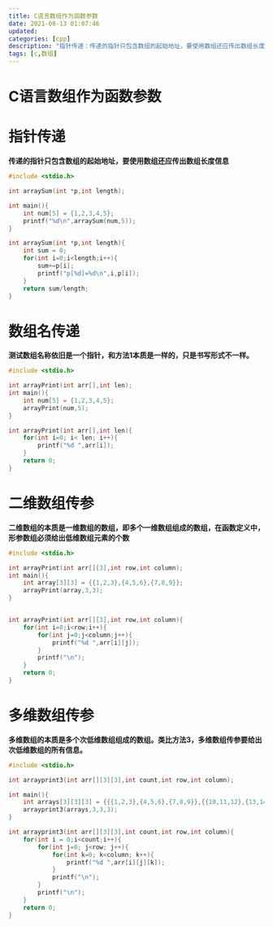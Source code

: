 ```yaml
---
title: C语言数组作为函数参数
date: 2021-08-13 01:07:46
updated:
categories: [cpp]
description: "指针传递：传递的指针只包含数组的起始地址，要使用数组还应传出数组长度信息; 数组名传递：数组名称依旧是一个指针，和方法1本质是一样的，只是书写形式不一样。"
tags: [c,数组]
---
```

# C语言数组作为函数参数

# 指针传递

**传递的指针只包含数组的起始地址，要使用数组还应传出数组长度信息**

```c
#include <stdio.h>

int arraySum(int *p,int length);

int main(){
    int num[5] = {1,2,3,4,5};
    printf("%d\n",arraySum(num,5));
}

int arraySum(int *p,int length){
    int sum = 0;
    for(int i=0;i<length;i++){
        sum+=p[i];
        printf("p[%d]=%d\n",i,p[i]);
    }
    return sum/length;
}
```

# 数组名传递

**测试数组名称依旧是一个指针，和方法1本质是一样的，只是书写形式不一样。**

```c
#include <stdio.h>

int arrayPrint(int arr[],int len);
int main(){
    int num[5] = {1,2,3,4,5};
    arrayPrint(num,5);
}

int arrayPrint(int arr[],int len){
    for(int i=0; i< len; i++){
        printf("%d ",arr[i]);
    }
    return 0;
}
```

# 二维数组传参

**二维数组的本质是一维数组的数组，即多个一维数组组成的数组，在函数定义中，形参数组必须给出低维数组元素的个数**

```c
#include <stdio.h>

int arrayPrint(int arr[][3],int row,int column);
int main(){
    int array[3][3] = {{1,2,3},{4,5,6},{7,8,9}};
    arrayPrint(array,3,3);
}


int arrayPrint(int arr[][3],int row,int column){
    for(int i=0;i<row;i++){
        for(int j=0;j<column;j++){
            printf("%d ",arr[i][j]);
        }
        printf("\n");
    }
    return 0;
}
```

# 多维数组传参

**多维数组的本质是多个次低维数组组成的数组。类比方法3，多维数组传参要给出次低维数组的所有信息。**

```c
#include <stdio.h>

int arrayprint3(int arr[][3][3],int count,int row,int column);

int main(){
    int arrays[3][3][3] = {{{1,2,3},{4,5,6},{7,8,9}},{{10,11,12},{13,14,15},{16,17,18}},{{19,20,21},{22,23,24},{25,26,27}}};
    arrayprint3(arrays,3,3,3);
}

int arrayprint3(int arr[][3][3],int count,int row,int column){
    for(int i = 0;i<count;i++){
        for(int j=0; j<row; j++){
            for(int k=0; k<column; k++){
                printf("%d ",arr[i][j][k]);
            }
            printf("\n");
        }
        printf("\n");
    }
    return 0;
}
```
